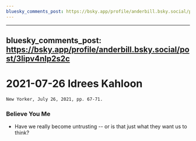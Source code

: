 ```yaml
---
bluesky_comments_post: https://bsky.app/profile/anderbill.bsky.social/post/3ljbxgcyp522n
---
```

---
bluesky_comments_post: https://bsky.app/profile/anderbill.bsky.social/post/3lipv4nlp2s2c
---

# 2021-07-26 Idrees Kahloon  
	New Yorker, July 26, 2021, pp. 67-71.  

### Believe You Me

 - Have we really become untrusting -- or is that just what they want us to think?

